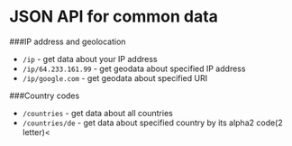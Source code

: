 # JSON API for common data

###IP address and geolocation
* `/ip` - get data about your IP address
* `/ip/64.233.161.99` - get geodata about specified IP address
* `/ip/google.com` - get geodata about specified URI


###Country codes
* `/countries` - get data about all countries
* `/countries/de` - get data about specified country by its alpha2 code(2 letter)<